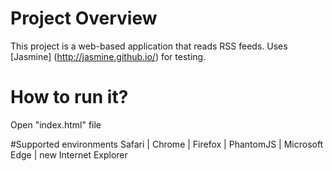 # Project Overview
This project is a web-based application that reads RSS feeds. Uses [Jasmine] (http://jasmine.github.io/) for testing.

# How to run it?
Open "index.html" file

#Supported environments
Safari | Chrome | Firefox | PhantomJS | Microsoft Edge | new Internet Explorer
